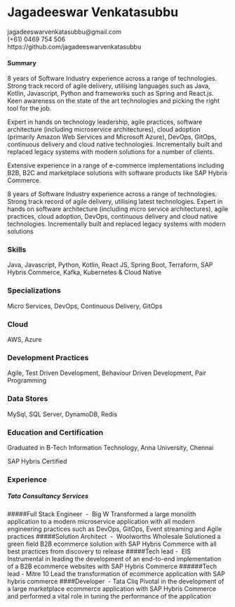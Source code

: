 # Jagadeeswar Venkatasubbu
<div style="align:right;width:100%">
    jagadeeswarvenkatasubbu@gmail.com
</div>
<div style="float:right;clear:left;align:right;width:100%">
    (+61) 0469 754 506
</div>
<div style="align:right;width:100%">
    https://github.com/jagadeeswarvenkatasubbu
</div>

#### Summary

8 years of Software Industry experience across a range of technologies. Strong
track record of agile delivery, utilising languages such as Java, Kotlin, Javascript,
Python and frameworks such as Spring and React.js. Keen awareness on the
state of the art technologies and picking the right tool for the job.

Expert in hands on technology leadership, agile practices, software architecture
(including microservice architectures), cloud adoption (primarily Amazon Web
Services and Microsoft Azure), DevOps, GitOps, continuous delivery and cloud
native technologies. Incrementally built and replaced legacy systems with
modern solutions for a number of clients.

Extensive experience in a range of e-commerce implementations including B2B,
B2C and marketplace solutions with software products like SAP Hybris
Commerce.

8 years of Software Industry experience
across a range of technologies. Strong
track record of agile delivery, utilising
latest technologies. Expert in hands on
software architecture (including micro
service architectures), agile practices,
cloud adoption, DevOps, continuous
delivery and cloud native technologies.
Incrementally built and replaced legacy
systems with modern solutions


### Skills
Java, Javascript, Python, Kotlin, React JS,
Spring Boot, Terraform, SAP Hybris
Commerce, Kafka, Kubernetes & Cloud
Native


### Specializations
Micro Services, DevOps, Continuous
Delivery, GitOps


### Cloud
AWS, Azure

### Development Practices
Agile, Test Driven Development,
Behaviour Driven Development, Pair
Programming

### Data Stores
MySql, SQL Server, DynamoDB, Redis

### Education and Certification
Graduated in B-Tech Information
Technology, Anna University, Chennai

SAP Hybris Certified


### Experience
##### Tata Consultancy Services
#####Full Stack Engineer ​ - ​ Big W
Transformed
a
large
monolith
application to a modern microservice
application with all modern engineering
practices such as DevOps, GitOps, Event
streaming and Agile practices
#####Solution Architect ​ - ​ Woolworths Wholesale
Solutioned a green field B2B ecommerce
solution with SAP Hybris Commerce
with all best practices from discovery to
release
#####Tech lead - ​ EIS
Instrumental in leading the development
of an end-to-end implementation of a
B2B ecommerce websites with SAP
Hybris Commerce
######Tech lead - ​ Mitre 10
Lead the transformation of ecommerce
application with SAP hybris commerce
####Developer ​ - Tata Cliq
Pivotal in the development of a large
marketplace ecommerce application
with SAP Hybris Commerce and
performed a vital role in tuning the
performance of the application